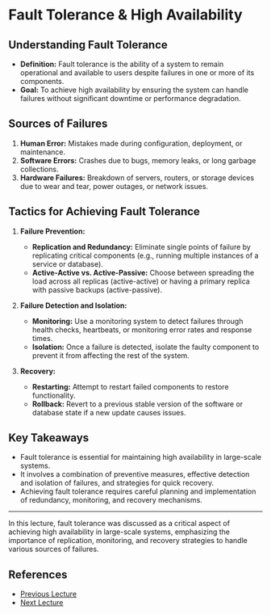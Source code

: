 # Fault Tolerance & High Availability

## Understanding Fault Tolerance

- **Definition:** Fault tolerance is the ability of a system to remain operational and available to users despite failures in one or more of its components.
- **Goal:** To achieve high availability by ensuring the system can handle failures without significant downtime or performance degradation.

## Sources of Failures

1. **Human Error:** Mistakes made during configuration, deployment, or maintenance.
2. **Software Errors:** Crashes due to bugs, memory leaks, or long garbage collections.
3. **Hardware Failures:** Breakdown of servers, routers, or storage devices due to wear and tear, power outages, or network issues.

## Tactics for Achieving Fault Tolerance

1. **Failure Prevention:**

   - **Replication and Redundancy:** Eliminate single points of failure by replicating critical components (e.g., running multiple instances of a service or database).
   - **Active-Active vs. Active-Passive:** Choose between spreading the load across all replicas (active-active) or having a primary replica with passive backups (active-passive).

2. **Failure Detection and Isolation:**

   - **Monitoring:** Use a monitoring system to detect failures through health checks, heartbeats, or monitoring error rates and response times.
   - **Isolation:** Once a failure is detected, isolate the faulty component to prevent it from affecting the rest of the system.

3. **Recovery:**
   - **Restarting:** Attempt to restart failed components to restore functionality.
   - **Rollback:** Revert to a previous stable version of the software or database state if a new update causes issues.

## Key Takeaways

- Fault tolerance is essential for maintaining high availability in large-scale systems.
- It involves a combination of preventive measures, effective detection and isolation of failures, and strategies for quick recovery.
- Achieving fault tolerance requires careful planning and implementation of redundancy, monitoring, and recovery mechanisms.

---

In this lecture, fault tolerance was discussed as a critical aspect of achieving high availability in large-scale systems, emphasizing the importance of replication, monitoring, and recovery strategies to handle various sources of failures.

## References

- [Previous Lecture](./03%20-%20Availability%20-%20Introduction%20&%20Measurement.md)
- [Next Lecture](./05%20-%20SLA,%20SLO,%20SLI.md)
